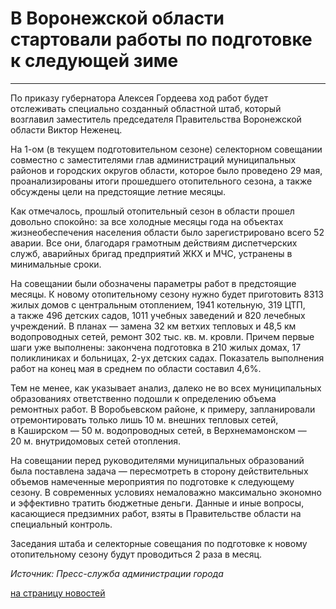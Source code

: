 # В Воронежской области стартовали работы по подготовке к следующей зиме

****

По приказу губернатора Алексея Гордеева ход работ будет отслеживать специально
созданный областной штаб, который возглавил заместитель председателя
Правительства Воронежской области Виктор Неженец.

На 1-ом (в текущем подготовительном сезоне) селекторном совещании совместно с
заместителями глав администраций муниципальных районов и городских округов
области, которое было проведено 29 мая, проанализированы итоги прошедшего
отопительного сезона, а также обсуждены цели на предстоящие летние месяцы.

Как отмечалось, прошлый отопительный сезон в области прошел довольно спокойно:
за все холодные месяцы года на объектах жизнеобеспечения населения области
было зарегистрировано всего 52 аварии. Все они, благодаря грамотным действиям
диспетчерских служб, аварийных бригад предприятий ЖКХ и МЧС, устранены в
минимальные сроки.

На совещании были обозначены параметры работ в предстоящие месяцы. К новому
отопительному сезону нужно будет приготовить 8313 жилых домов с центральным
отоплением, 1941 котельную, 319 ЦТП, а также 496 детских садов, 1011 учебных
заведений и 820 лечебных учреждений. В планах — замена 32 км ветхих тепловых и
48,5 км водопроводных сетей, ремонт 302 тыс. кв. м. кровли. Причем первые шаги
уже выполнены: закончена подготовка в 210 жилых домах, 17 поликлиниках и
больницах, 2-ух детских садах. Показатель выполнения работ на конец мая в
среднем по области составил 4,6%.

Тем не менее, как указывает анализ, далеко не во всех муниципальных
образованиях ответственно подошли к определению объема ремонтных работ. В
Воробьевском районе, к примеру, запланировали отремонтировать только лишь 10
м. внешних тепловых сетей, в Каширском — 50 м. водопроводных сетей, в
Верхнемамонском — 20 м. внутридомовых сетей отопления.

На совещании перед руководителями муниципальных образований была поставлена
задача — пересмотреть в сторону действительных объемов намеченные мероприятия
по подготовке к следующему сезону. В современных условиях немаловажно
максимально экономно и эффективно тратить бюджетные деньги. Данные и иные
вопросы, касающиеся предзимних работ, взяты в Правительстве области на
специальный контроль.

Заседания штаба и селекторные совещания по подготовке к новому отопительному
сезону будут проводиться 2 раза в месяц.

_Источник: Пресс-служба администрации города_

[на страницу новостей](http://www.teplokomplekt.com/news.shtml)

